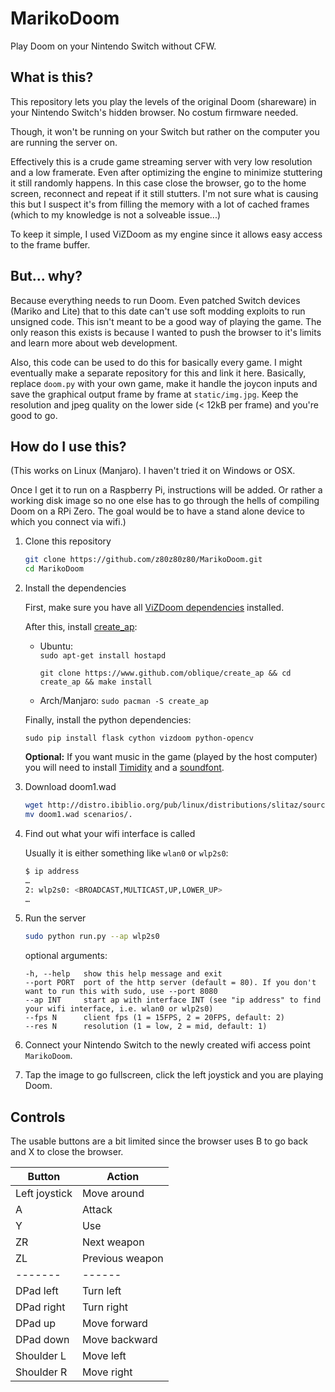 # MarikoDoom
Play Doom on your Nintendo Switch without CFW.

## What is this?
This repository lets you play the levels of the original Doom (shareware) in your Nintendo Switch's hidden browser. No costum firmware needed.

Though, it won't be running on your Switch but rather on the computer you are running the server on.

Effectively this is a crude game streaming server with very low resolution and a low framerate. Even after optimizing the engine to minimize stuttering it still randomly happens. In this case close the browser, go to the home screen, reconnect and repeat if it still stutters. I'm not sure what is causing this but I suspect it's from filling the memory with a lot of cached frames (which to my knowledge is not a solveable issue...)

To keep it simple, I used ViZDoom as my engine since it allows easy access to the frame buffer.

## But... why?
Because everything needs to run Doom. Even patched Switch devices (Mariko and Lite) that to this date can't use soft modding exploits to run unsigned code.
This isn't meant to be a good way of playing the game. The only reason this exists is because I wanted to push the browser to it's limits and learn more about web development.

Also, this code can be used to do this for basically every game. I might eventually make a separate repository for this and link it here.
Basically, replace `doom.py` with your own game, make it handle the joycon inputs and save the graphical output frame by frame at `static/img.jpg`. Keep the resolution and jpeg quality on the lower side (< 12kB per frame) and you're good to go.

## How do I use this?
(This works on Linux (Manjaro). I haven't tried it on Windows or OSX.

Once I get it to run on a Raspberry Pi, instructions will be added. Or rather a working disk image so no one else has to go through the hells of compiling Doom on a RPi Zero. The goal would be to have a stand alone device to which you connect via wifi.)

1. Clone this repository
   ```bash
   git clone https://github.com/z80z80z80/MarikoDoom.git
   cd MarikoDoom
   ```
2. Install the dependencies
   
   First, make sure you have all [ViZDoom dependencies](https://github.com/mwydmuch/ViZDoom/blob/master/doc/Building.md#linux_deps) installed.      
 
   After this, install [create_ap](https://github.com/oblique/create_ap):
 
   - Ubuntu:    
      `sudo apt-get install hostapd`
   
      `git clone https://www.github.com/oblique/create_ap && cd create_ap && make install`  

   - Arch/Manjaro:
      `sudo pacman -S create_ap`

   Finally, install the python dependencies:
   
   `sudo pip install flask cython vizdoom python-opencv`

   **Optional:** If you want music in the game (played by the host computer) you will need to install [Timidity](https://wiki.archlinux.org/index.php/Timidity) and a [soundfont](http://www.arachnosoft.com/main/download.php?id=soundfont-sf2). 
   
3. Download doom1.wad

   ```bash
   wget http://distro.ibiblio.org/pub/linux/distributions/slitaz/sources/packages/d/doom1.wad
   mv doom1.wad scenarios/.
   ```
4. Find out what your wifi interface is called

   Usually it is either something like `wlan0` or `wlp2s0`:
   ```bash
   $ ip address
   …
   2: wlp2s0: <BROADCAST,MULTICAST,UP,LOWER_UP>
   …
   ```
   
5. Run the server

   ```bash
   sudo python run.py --ap wlp2s0
   ```
   optional arguments:
   ```
   -h, --help   show this help message and exit
   --port PORT  port of the http server (default = 80). If you don't want to run this with sudo, use --port 8080
   --ap INT     start ap with interface INT (see "ip address" to find your wifi interface, i.e. wlan0 or wlp2s0)
   --fps N      client fps (1 = 15FPS, 2 = 20FPS, default: 2)
   --res N      resolution (1 = low, 2 = mid, default: 1)
   ```
   
6. Connect your Nintendo Switch to the newly created wifi access point `MarikoDoom`.

7. Tap the image to go fullscreen, click the left joystick and you are playing Doom.

## Controls
The usable buttons are a bit limited since the browser uses B to go back and X to close the browser.

Button | Action
-------| ------
Left joystick | Move around
A | Attack
Y | Use
ZR | Next weapon
ZL | Previous weapon
-------| ------
DPad left | Turn left
DPad right | Turn right
DPad up | Move forward
DPad down | Move backward
Shoulder L | Move left
Shoulder R | Move right
